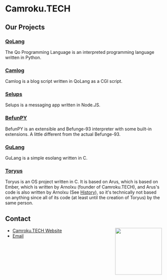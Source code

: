 # Camroku.TECH
## Our Projects
### [QoLang](https://github.com/QoLang)
The Qo Programming Language is an interpreted programming language written in Python.

### [Camlog](https://github.com/Camroku/Camlog)
Camlog is a blog script written in QoLang as a CGI script.

### [Selups](https://github.com/Camroku/Selups)
Selups is a messaging app written in Node.JS.

### [BefunPY](https://github.com/Camroku/befunpy)
BefunPY is an extensible and Befunge-93 interpreter with some built-in extensions. A little different from the actual Befunge-93.

### [GuLang](https://github.com/Camroku/GuLang)
GuLang is a simple esolang written in C.

### [Toryus](https://github.com/Camroku/Toryus)
Toryus is an OS project written in C. It is based on Arus, which is based on Ember, which is written by Arnolxu (founder of Camroku.TECH), and Arus's code is also written by Arnolxu (See [History](https://github.com/Camroku/Toryus#history)), so it's technically not based on anything since all of its code (at least until the creation of Toryus) by the same person.

## Contact
<img src="https://avatars.githubusercontent.com/u/109251625" align="right" width="150px" />

* [Camroku.TECH Website](https://camroku.tech)
* [Email](mailto:cinaryilmaz.gnu@gmail.com)
